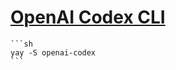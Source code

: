 # [OpenAI Codex CLI](https://github.com/openai/codex)

````{tab} ArchWSL
```sh
yay -S openai-codex
```
````